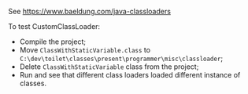 See https://www.baeldung.com/java-classloaders

To test CustomClassLoader:
* Compile the project;
* Move `ClassWithStaticVariable.class` to `C:\dev\toilet\classes\present\programmer\misc\classloader`;
* Delete `ClassWithStaticVariable` class from the project;
* Run and see that different class loaders loaded different instance of classes.